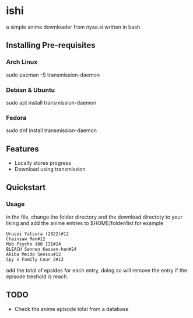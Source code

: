 # ishi
a simple anime downloader from nyaa.si written in bash
## Installing Pre-requisites
### Arch Linux
sudo pacman -S transmission-daemon
### Debian & Ubuntu
sudo apt install transmission-daemon
### Fedora
sudo dnf install transmission-daemon
## Features
- Locally stores progress
- Download using transmission
## Quickstart
### Usage
in the file, change the folder directory and the download directoty to your liking
and add the anime entries to $HOME/folder/list
for example
```
Urusei Yatsura (2022)#12
Chainsaw Man#12
Mob Psycho 100 III#24
BLEACH Sennen Kessen-hen#24
Akiba Meido Sensou#12
Spy x Family Cour 2#13
```
add the total of epsides for each entry, doing so will remove the entry if the episode treshold is reach.
## TODO
- Check the anime episode total from a database

